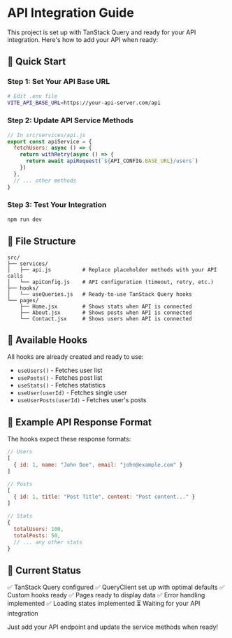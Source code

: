 # API Integration Guide

This project is set up with TanStack Query and ready for your API integration. Here's how to add
your API when ready:

## 🚀 Quick Start

### Step 1: Set Your API Base URL

```bash
# Edit .env file
VITE_API_BASE_URL=https://your-api-server.com/api
```

### Step 2: Update API Service Methods

```javascript
// In src/services/api.js
export const apiService = {
  fetchUsers: async () => {
    return withRetry(async () => {
      return await apiRequest(`${API_CONFIG.BASE_URL}/users`)
    })
  },
  // ... other methods
}
```

### Step 3: Test Your Integration

```bash
npm run dev
```

## 📁 File Structure

```
src/
├── services/
│   ├── api.js          # Replace placeholder methods with your API calls
│   └── apiConfig.js    # API configuration (timeout, retry, etc.)
├── hooks/
│   └── useQueries.js   # Ready-to-use TanStack Query hooks
└── pages/
    ├── Home.jsx        # Shows stats when API is connected
    ├── About.jsx       # Shows posts when API is connected
    └── Contact.jsx     # Shows users when API is connected
```

## 🔧 Available Hooks

All hooks are already created and ready to use:

- `useUsers()` - Fetches user list
- `usePosts()` - Fetches post list
- `useStats()` - Fetches statistics
- `useUser(userId)` - Fetches single user
- `useUserPosts(userId)` - Fetches user's posts

## 📝 Example API Response Format

The hooks expect these response formats:

```javascript
// Users
[
  { id: 1, name: "John Doe", email: "john@example.com" }
]

// Posts
[
  { id: 1, title: "Post Title", content: "Post content..." }
]

// Stats
{
  totalUsers: 100,
  totalPosts: 50,
  // ... any other stats
}
```

## 🎯 Current Status

✅ TanStack Query configured ✅ QueryClient set up with optimal defaults ✅ Custom hooks ready ✅
Pages ready to display data ✅ Error handling implemented ✅ Loading states implemented ⏳ Waiting
for your API integration

Just add your API endpoint and update the service methods when ready!
